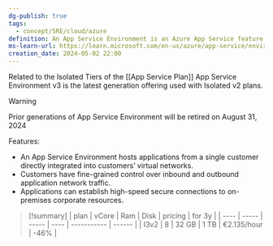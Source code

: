 ```yaml
---
dg-publish: true
tags:
  - concept/SRE/cloud/azure
definition: An App Service Environment is an Azure App Service feature that provides a fully isolated and dedicated environment for running App Service apps securely at high scale.
ms-learn-url: https://learn.microsoft.com/en-us/azure/app-service/environment/overview
creation_date: 2024-05-02 22:00
---
```


Related to the Isolated Tiers of the [[App Service Plan]]
App Service Environment v3 is the latest generation offering used with Isolated v2 plans.

> [!warning] 
> Prior generations of App Service Environment will be retired on August 31, 2024

Features:
- An App Service Environment hosts applications from a single customer directly integrated into customers’ virtual networks. 
- Customers have fine-grained control over inbound and outbound application network traffic. 
- Applications can establish high-speed secure connections to on-premises corporate resources.


> [!summary] 
> | plan | vCore | Ram   | Disk | pricing     | for 3y |
> | ---- | ----- | ----- | ---- | ----------- | ------ |
> | I3v2 | 8     | 32 GB | 1 TB | €2.135/hour | -46%   |

